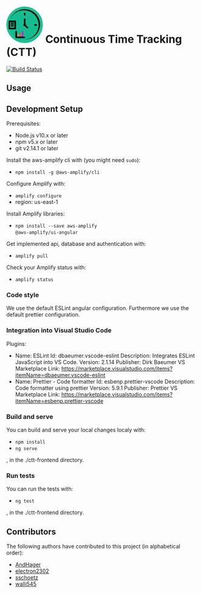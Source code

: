 # ![Image](./docs/cttIcon.svg) Continuous Time Tracking (CTT)

[![Build Status](https://drone.dev.sart.solutions/api/badges/electron2302/continuous-time-tracking/status.svg?ref=refs/heads/develop)](https://drone.dev.sart.solutions/electron2302/continuous-time-tracking)

## Usage

## Development Setup

Prerequisites:

- Node.js v10.x or later
- npm v5.x or later
- git v2.14.1 or later

Install the aws-amplify cli with (you might need <code>sudo</code>):

- <code>npm install -g @aws-amplify/cli</code>

Configure Amplify with:

- <code>amplify configure</code>
- region: us-east-1

Install Amplify libraries:

- <code>npm install --save aws-amplify @aws-amplify/ui-angular</code>

Get implemented api, database and authentication with:

- <code>amplify pull</code>

Check your Amplify status with:

- <code>amplify status</code>

### Code style

We use the default ESLint angular configuration.
Furthermore we use the default prettier configuration.

### Integration into Visual Studio Code

Plugins:

- Name: ESLint
  Id: dbaeumer.vscode-eslint
  Description: Integrates ESLint JavaScript into VS Code.
  Version: 2.1.14
  Publisher: Dirk Baeumer
  VS Marketplace Link: https://marketplace.visualstudio.com/items?itemName=dbaeumer.vscode-eslint
- Name: Prettier - Code formatter
  Id: esbenp.prettier-vscode
  Description: Code formatter using prettier
  Version: 5.9.1
  Publisher: Prettier
  VS Marketplace Link: https://marketplace.visualstudio.com/items?itemName=esbenp.prettier-vscode

### Build and serve

You can build and serve your local changes localy with:

- <code>npm install</code>
- <code>ng serve</code>

, in the ./ctt-frontend directory.

### Run tests

You can run the tests with:

- <code>ng test</code>

, in the ./ctt-frontend directory.

## Contributors

The following authors have contributed to this project (in alphabetical order):

- [AndHager](https://github.com/AndHager)
- [electron2302](https://github.com/electron2302)
- [sschoetz](https://github.com/sschoetz)
- [walli545](https://github.com/walli545)

